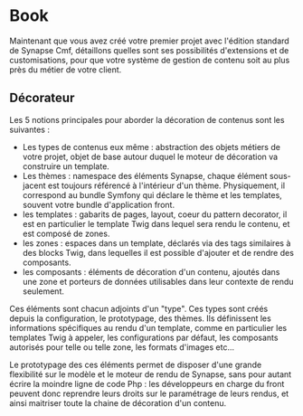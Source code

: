# Book

Maintenant que vous avez créé votre premier projet avec l'édition standard de Synapse Cmf, détaillons quelles sont ses possibilités d'extensions et de customisations, pour que votre système de gestion de contenu soit au plus près du métier de votre client.

## Décorateur

Les 5 notions principales pour aborder la décoration de contenus sont les suivantes :
 - Les types de contenus eux même : abstraction des objets métiers de votre projet, objet de base autour duquel le moteur de décoration va construire un template.
 - Les thèmes : namespace des éléments Synapse, chaque élément sous-jacent est toujours référencé à l'intérieur d'un thème. Physiquement, il correspond au bundle Symfony qui déclare le thème et les templates, souvent votre bundle d'application front.
 - les templates : gabarits de pages, layout, coeur du pattern decorator, il est en particulier le template Twig dans lequel sera rendu le contenu, et est composé de zones.
 - les zones : espaces dans un template, déclarés via des tags similaires à des blocks Twig, dans lequelles il est possible d'ajouter et de rendre des composants.
 - les composants : éléments de décoration d'un contenu, ajoutés dans une zone et porteurs de données utilisables dans leur contexte de rendu seulement.

Ces éléments sont chacun adjoints d'un "type". Ces types sont créés depuis la configuration, le prototypage, des thèmes. Ils définissent les informations spécifiques au rendu d'un template, comme en particulier les templates Twig à appeler, les configurations par défaut, les composants autorisés pour telle ou telle zone, les formats d'images etc...

Le prototypage des ces éléments permet de disposer d'une grande flexibilité sur le modèle et le moteur de rendu de Synapse, sans pour autant écrire la moindre ligne de code Php : les développeurs en charge du front peuvent donc reprendre leurs droits sur le paramétrage de leurs rendus, et ainsi maitriser toute la chaine de décoration d'un contenu.
